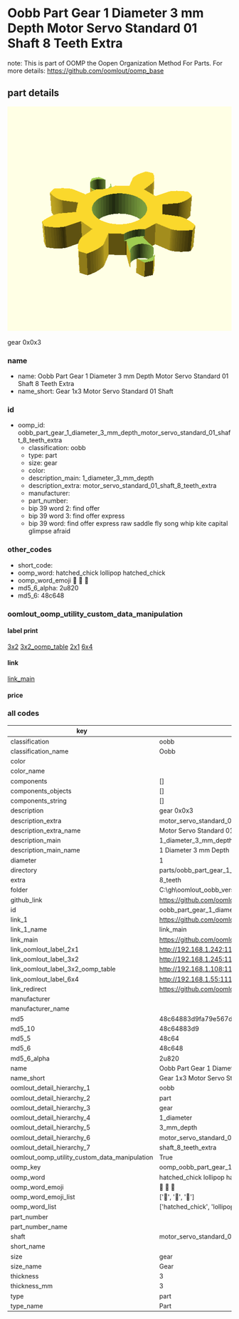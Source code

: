 # Oobb Part Gear 1 Diameter 3 mm Depth Motor Servo Standard 01 Shaft 8 Teeth Extra  

note: This is part of OOMP the Oopen Organization Method For Parts. For more details: https://github.com/oomlout/oomp_base

##  part details
  

[![](3dpr.png)](3dpr.png)

gear 0x0x3



### name
* name: Oobb Part Gear 1 Diameter 3 mm Depth Motor Servo Standard 01 Shaft 8 Teeth Extra
* name_short: Gear 1x3 Motor Servo Standard 01 Shaft
### id
* oomp_id: oobb_part_gear_1_diameter_3_mm_depth_motor_servo_standard_01_shaft_8_teeth_extra
  * classification: oobb
  * type: part
  * size: gear
  * color: 
  * description_main: 1_diameter_3_mm_depth
  * description_extra: motor_servo_standard_01_shaft_8_teeth_extra
  * manufacturer: 
  * part_number: 
  * bip 39 word 2: find offer
  * bip 39 word 3: find offer express
  * bip 39 word: find offer express raw saddle fly song whip kite capital glimpse afraid

### other_codes
* short_code: 
* oomp_word: hatched_chick lollipop hatched_chick
* oomp_word_emoji :hatched_chick: :lollipop: :hatched_chick:
* md5_6_alpha: 2u820
* md5_6: 48c648






### oomlout_oomp_utility_custom_data_manipulation
#### label print
[3x2](http://192.168.1.245:1112/?label=oomp%202u820)
[3x2_oomp_table](http://192.168.1.108:1112/?label=oomp%202u820)
[2x1](http://192.168.1.242:1112/?label=oomp%202u820)
[6x4](http://192.168.1.55:1112/?label=oomp%202u820)    

#### link

[link_main](https://github.com/oomlout/oomlout_oobb_version_4_generated_parts/tree/main/navigation_oomp/oobb/part/gear/1_diameter_3_mm_depth/motor_servo_standard_01_shaft_8_teeth_extra/part)                              

#### price







### all codes 
| key | value |  
| --- | --- |  
| classification | oobb |  
| classification_name | Oobb |  
| color |  |  
| color_name |  |  
| components | [] |  
| components_objects | [] |  
| components_string | [] |  
| description | gear 0x0x3 |  
| description_extra | motor_servo_standard_01_shaft_8_teeth_extra |  
| description_extra_name | Motor Servo Standard 01 Shaft 8 Teeth Extra |  
| description_main | 1_diameter_3_mm_depth |  
| description_main_name | 1 Diameter 3 mm Depth |  
| diameter | 1 |  
| directory | parts/oobb_part_gear_1_diameter_3_mm_depth_motor_servo_standard_01_shaft_8_teeth_extra |  
| extra | 8_teeth |  
| folder | C:\gh\oomlout_oobb_version_4_generated_parts\parts\oobb_part_gear_1_diameter_3_mm_depth_motor_servo_standard_01_shaft_8_teeth_extra |  
| github_link | https://github.com/oomlout/oomlout_oomp_part_src/tree/main/parts/oobb_part_gear_1_diameter_3_mm_depth_motor_servo_standard_01_shaft_8_teeth_extra |  
| id | oobb_part_gear_1_diameter_3_mm_depth_motor_servo_standard_01_shaft_8_teeth_extra |  
| link_1 | https://github.com/oomlout/oomlout_oobb_version_4_generated_parts/tree/main/navigation_oomp/oobb/part/gear/1_diameter_3_mm_depth/motor_servo_standard_01_shaft_8_teeth_extra/part |  
| link_1_name | link_main |  
| link_main | https://github.com/oomlout/oomlout_oobb_version_4_generated_parts/tree/main/navigation_oomp/oobb/part/gear/1_diameter_3_mm_depth/motor_servo_standard_01_shaft_8_teeth_extra/part |  
| link_oomlout_label_2x1 | http://192.168.1.242:1112/?label=oomp%202u820 |  
| link_oomlout_label_3x2 | http://192.168.1.245:1112/?label=oomp%202u820 |  
| link_oomlout_label_3x2_oomp_table | http://192.168.1.108:1112/?label=oomp%202u820 |  
| link_oomlout_label_6x4 | http://192.168.1.55:1112/?label=oomp%202u820 |  
| link_redirect | https://github.com/oomlout/oomlout_oobb_version_4_generated_parts/tree/main/parts/oobb_gear_01_03_ex_8_teeth_sh_motor_servo_standard_01 |  
| manufacturer |  |  
| manufacturer_name |  |  
| md5 | 48c64883d9fa79e567deeb28a1a65ab5 |  
| md5_10 | 48c64883d9 |  
| md5_5 | 48c64 |  
| md5_6 | 48c648 |  
| md5_6_alpha | 2u820 |  
| name | Oobb Part Gear 1 Diameter 3 mm Depth Motor Servo Standard 01 Shaft 8 Teeth Extra |  
| name_short | Gear 1x3 Motor Servo Standard 01 Shaft |  
| oomlout_detail_hierarchy_1 | oobb |  
| oomlout_detail_hierarchy_2 | part |  
| oomlout_detail_hierarchy_3 | gear |  
| oomlout_detail_hierarchy_4 | 1_diameter |  
| oomlout_detail_hierarchy_5 | 3_mm_depth |  
| oomlout_detail_hierarchy_6 | motor_servo_standard_01 |  
| oomlout_detail_hierarchy_7 | shaft_8_teeth_extra |  
| oomlout_oomp_utility_custom_data_manipulation | True |  
| oomp_key | oomp_oobb_part_gear_1_diameter_3_mm_depth_motor_servo_standard_01_shaft_8_teeth_extra |  
| oomp_word | hatched_chick lollipop hatched_chick |  
| oomp_word_emoji | :hatched_chick: :lollipop: :hatched_chick: |  
| oomp_word_emoji_list | [':hatched_chick:', ':lollipop:', ':hatched_chick:'] |  
| oomp_word_list | ['hatched_chick', 'lollipop', 'hatched_chick'] |  
| part_number |  |  
| part_number_name |  |  
| shaft | motor_servo_standard_01 |  
| short_name |  |  
| size | gear |  
| size_name | Gear |  
| thickness | 3 |  
| thickness_mm | 3 |  
| type | part |  
| type_name | Part |  
